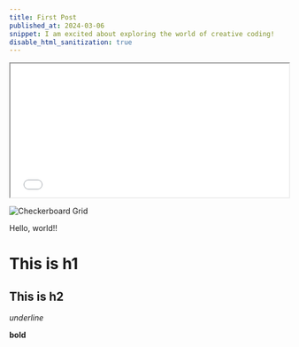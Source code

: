 ```yaml
---
title: First Post
published_at: 2024-03-06
snippet: I am excited about exploring the world of creative coding!
disable_html_sanitization: true
---
```


<iframe src="[[https://editor.p5js.org/capogreco/full/-B11g3Uth](https://editor.p5js.org/chococake1/sketches/my2HtE39e)](https://editor.p5js.org/chococake1/sketches/my2HtE39e)" width="100%" height="242px"></iframe>


![Checkerboard Grid](/grid/grid1.png)

Hello, world!!

# This is h1

## This is h2

_underline_

**bold**
